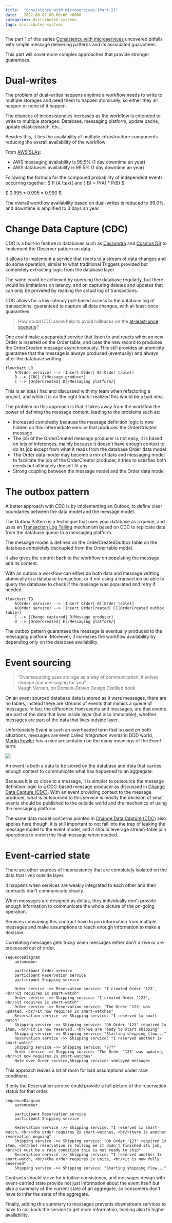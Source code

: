 ```yaml
---
title:  "Consistency with microservices (Part 2)"
date:   2022-06-07 00:00:00 +0000
categories: distributed-systems
tags: distributed-systems
---
```


The part 1 of this series [Consistency with microservices][article-part-1] uncovered pitfalls with simple message delivering patterns and its associated guarantees.

This part will cover more complex approaches that provide stronger guarantees.

# Dual-writes

The problem of dual-writes happens anytime a workflow needs to write to multiple storages and need them to happen atomically, so either they all happen or none of it happen.

The chances of inconsistencies increases as the workflow is extended to write to multiple storages: Database, messaging platform, update cache, update elasticsearch, etc...

Besides this, it ties the availability of multiple infrastructure components reducing the overall availability of the workflow:

From [AWS SLAs][aws-slas]:
- AWS messaging availability is 99.5% (1 day downtime an year)
- AWS databases availability is 99.5% (1 day downtime an year)

Following the formula for the compound probability of independent events occurring together:
$ P (A \text{ and } B) = P(A) * P(B) $

$ 0.995 * 0.995 = 0.990 $

The overall workflow availability based on dual-writes is reduced to 99.0%, and downtime is amplified to 3 days an year.

# Change Data Capture (CDC)

CDC is a built-in feature in databases such as [Cassandra][cassandra-cdc] and [Cosmos DB][cosmos-cdc] to implement the Observer pattern on data.

It allows to implement a service that reacts to a stream of data changes and do some operation, similar to what traditional Triggers provided but completely extracting logic from the database layer

The same could be achieved by querying the database regularly, but there would be limitations on latency, and on capturing deletes and updates that can only be provided by reading the actual log of transactions.

CDC allows for a low-latency pull-based access to the database log of transactions, guaranteed to capture all data changes, with at-least-once guarantees

> How could CDC alone help to avoid rollbacks on the [at-least-once scenario][article-part-1-rollback]?

One could make a separated service that listen to and reacts when an new Order is inserted on the Order table, and uses the new record to produces the OrderCreated message asynchronously.
This still provides an atomicity guarantee that the message is always produced (eventually) and always after the database writting.

```mermaid!
flowchart LR
    A(Order service) --> |Insert Order| B[(Order table)]
    B --> |CDC| C(Message producer)
    C --> |OrderCreated| D[/Messaging platform/]
```

This is an idea I had and discussed with my team when refactoring a project, and while it is on the right track I realized this would be a bad idea.

The problem on this approach is that it takes away from the workflow the power of defining the message content, leading to the problems such as:
* Increased complexity because the message definition logic is now hidden on this intermediate service that produces the OrderCreated message
* The job of the OrderCreated message producer is not easy, it is based on lots of inferences, mainly because it doesn't have enough context to do its job except from what it reads from the database Order data model
* The Order data model may become a mix of data and messaging model to facilitate the job of the OrderCreator producer, it tries to satisfies both needs but ultimately doesn't fit any
* Strong coupling between the message model and the Order data model

# The outbox pattern

A better approach with CDC is by implementing an Outbox, to define clear boundaries between the data model and the message model.

The Outbox Pattern is a technique that uses your database as a queue, and uses an [Transaction Log Tailing][transaction-log-tailling] mechanism based on CDC to replicate data from the database queue to a messaging platform.

The message model is defined on the OrderCreatedOutbox table on the database completely decoupled from the Order table model.

It also gives the control back to the workflow on populating the message and its content.

With an outbox a workflow can either do both data and message writting atomically in a database transaction, or if not using a transaction be able to query the database to check if the message was populated and retry if needed.

```mermaid!
flowchart TD
    A(Order service) --> |Insert Order| B[(Order table)]
    A(Order service) --> |Insert OrderCreated| C[(OrderCreated outbox table)]
    C --> |Change captured| D(Message producer)
    D --> |OrderCreated| E[/Messaging platform/]
```

The outbox pattern guarantees the message is eventually produced to the messaging platform.
Moreover, it increases the workflow availability by depending only on the database availability.

# Event sourcing

> "Eventsourcing uses storage as a way of communication, it solves storage and messaging for you" <br/>Vaugh Vernon, on Domain-Driven Design Distilled book

On an event sourced database data is stored as it were messages, there are no tables, instead there are streams of events that mimics a queue of messages.
In fact the difference from events and messages, are that events are part of the data that lives inside layer (but also immutable), whether messages are part of the data that lives outside layer.

Unfortunately *Event* is such an overheaded term that is used on both situations, messages are even called *integration events* in DDD world,
[Martin Fowler][martin-fowler-twitter] has a nice presentation on the many meanings of the *Event* term:

![](https://www.youtube.com/watch?v=STKCRSUsyP0&width=400&height=250)

An event is both a data to be stored on the database and data that carries enough context to communicate what has happened to an aggregate.

Because it is so close to a message, it is simpler to outsource the message definition logic to a CDC-based message producer as discussed in [Change Data Capture (CDC)](#change-data-capture-cdc).
With an event providing context to the message producer, what is outsourced to this service is mostly the decision of what events should be published to the outside world and the mechanics of using the messaging platform.

The same data model concerns pointed in [Change Data Capture (CDC)](#change-data-capture-cdc) also applies here though, it is still important to not fall into the trap of leaking the message model to the event model,
and it should leverage stream-table join operations to enrich the final message when needed.

# Event-carried state

There are other sources of inconsistency that are completely isolated on the data that lives outside layer.

It happens when services are weakly integrated to each other and their contracts don't communicate clearly.

When messages are designed as deltas, they individually don't provide enough information to communicate the whole picture of the on-going operation.

Services consuming this contract have to join information from multiple messages and make assumptions to reach enough information to make a decision.

Correlating messages gets tricky when messages either don't arrive or are processed out of order.

```mermaid!
sequenceDiagram
    autonumber

    participant Order service
    participant Reservation service
    participant Shipping service

    Order service ->> Reservation service: "I created Order '123', <br/>it requires 1x smart-watch"
    Order service ->> Shipping service: "I created Order '123', <br/>it requires 1x smart-watch"
    Order service ->> Reservation service: "The Order '123' was updated, <br/>it now requires 2x smart-watches"
    Reservation service ->> Shipping service: "I reserved 1x smart-watch"
    Shipping service ->> Shipping service: "Oh Order '123' required 1x item, <br/>it is now reserved, <br/>we are ready to start shipping"
    Shipping service ->> Shipping service: "Starting shipping flow..."
    Reservation service ->> Shipping service: "I reserved another 1x smart-watch"
    Shipping service ->> Shipping service: "???"
    Order service ->> Shipping service: "The Order '123' was updated, <br/>it now requires 2x smart-watches"
    Note over Order service,Shipping service: <delayed message>
```

This approach leaves a lot of room for bad assumptions under race conditions.

If only the Reservation service could provide a full picture of the reservation status for that order.

```mermaid!
sequenceDiagram
    autonumber

    participant Reservation service
    participant Shipping service

    Reservation service ->> Shipping service: "I reserved 1x smart-watch, <br/>the order requires 2x smart-watches, <br/>there is another reservation ongoing"
    Shipping service ->> Shipping service: "Oh Order '123' required 1x item, <br/>but reservation is telling me it didn't finished its job, <br/>it must be a race condition this is not ready to ship"
    Reservation service ->> Shipping service: "I reserved another 1x smart-watch, <br/>the order requires 2x units, <br/>it is now fully reserved"
    Shipping service ->> Shipping service: "Starting shipping flow..."
```

Contracts should strive for intuitive consistency, and messages design with event-carried state provide not just information about the event itself but also a summary of the current state of an aggregate, so consumers don't have to infer the state of the aggregate.

Finally, adding this summary to messages prevents downstream services to have to call back the service to get more information, leading also to higher availability.

[martin-fowler-integration-database]: https://martinfowler.com/bliki/IntegrationDatabase.html
[pat-helland-paper]: https://queue.acm.org/detail.cfm?id=3415014
[saga]: https://microservices.io/patterns/data/saga.html
[aws-slas]: https://aws.amazon.com/legal/service-level-agreements/
[cosmos-cdc]: https://docs.microsoft.com/en-us/azure/cosmos-db/sql/change-feed-processor
[cassandra-cdc]: https://cassandra.apache.org/doc/latest/cassandra/operating/cdc.html
[transaction-log-tailling]: https://microservices.io/patterns/data/transaction-log-tailing.html
[martin-fowler-twitter]: https://twitter.com/martinfowler
[article-part-1]: consistency-with-microservices.html
[article-part-1-rollback]: consistency-with-microservices.html#at-least-once-delivery